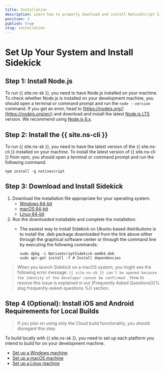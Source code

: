 ```yaml
---
title: Installation
description: Learn how to properly download and install NativeScript Sidekick on Windows, macOS, and Linux.
position: 3
publish: true
slug: installation
---
```


# Set Up Your System and Install Sidekick

## Step 1: Install Node.js

To run {{ site.ns-sk }}, you need to have Node.js installed on your machine. To check whether Node.js is installed on your development machine, you should open a terminal or command prompt and run the `node --version` command. If you get an error, head to [https://nodejs.org/](https://nodejs.org/en/) and download and install the latest [Node.js LTS](https://github.com/nodejs/LTS#lts-schedule) version. We recommend using [Node.js 8.x](https://nodejs.org/dist/latest-v8.x/).

## Step 2: Install the {{ site.ns-cli }}

To run {{ site.ns-sk }}, you need to have the latest version of the {{ site.ns-cli }} installed on your machine. To install the latest version of {{ site.ns-cli }} from npm, you should open a terminal or command prompt and run the following command:

<pre class="add-copy-button"><code class="language-terminal">npm install -g nativescript</code></pre>

## Step 3: Download and Install Sidekick

1. Download the installation file appropriate for your operating system:
	* [Windows 64-bit](https://www.nativescript.org/nativescript-sidekick/download-windows-latest)
	* [macOS 64-bit](https://www.nativescript.org/nativescript-sidekick/download-macos-latest)
	* [Linux 64-bit](https://www.nativescript.org/nativescript-sidekick/download-linux-latest)
2. Run the downloaded installable and complete the installation.
	* The easiest way to install Sidekick on Ubuntu based distributions is to install the .deb package downloaded from the link above either through the graphical software center or through the command line by executing the following commands:
  
		```
		sudo dpkg -i NativeScriptSidekick-amd64.deb
		sudo apt-get install -f # Install dependencies
		```

> When you launch Sidekick on a macOS system, you might see the following error message: `{{ site.ns-sk }} can't be opened because the identity of the developer cannot be confirmed `. How to resolve this issue is explained in our [Frequently Asked Questions]({% slug frequently-asked-questions %}) section.

## Step 4 (Optional): Install iOS and Android Requirements for Local Builds

> If you plan on using only the Cloud build functionality, you should disregard this step.

To build locally with {{ site.ns-sk }}, you need to set up each platform you intend to build for on your development machine.

* [Set up a Windows machine](https://docs.nativescript.org/start/ns-setup-win)
* [Set up a macOS machine](https://docs.nativescript.org/start/ns-setup-os-x)
* [Set up a Linux machine](https://docs.nativescript.org/start/ns-setup-linux)